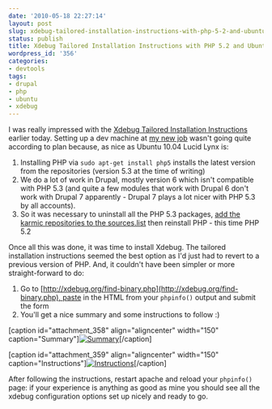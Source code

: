 ```yaml
---
date: '2010-05-18 22:27:14'
layout: post
slug: xdebug-tailored-installation-instructions-with-php-5-2-and-ubuntu-10-04
status: publish
title: Xdebug Tailored Installation Instructions with PHP 5.2 and Ubuntu 10.04
wordpress_id: '356'
categories:
- devtools
tags:
- drupal
- php
- ubuntu
- xdebug
---
```


I was really impressed with the [Xdebug Tailored Installation Instructions](http://xdebug.org/find-binary.php) earlier today. Setting up a dev machine at [my new job](http://www.orangebus.co.uk/) wasn't going quite according to plan because, as nice as Ubuntu 10.04 Lucid Lynx is:
	
  1. Installing PHP via `sudo apt-get install php5` installs the latest version from the repositories (version 5.3 at the time of writing)
  2. We do a lot of work in Drupal, mostly version 6 which isn't compatible with PHP 5.3 (and quite a few modules that work with Drupal 6 don't work with Drupal 7 apparently - Drupal 7 plays a lot nicer with PHP 5.3 by all accounts).
  3. So it was necessary to uninstall all the PHP 5.3 packages, [add the karmic repositories to the sources.list](http://ohioloco.ubuntuforums.org/showpost.php?p=9080474&postcount=7) then reinstall PHP - this time PHP 5.2

Once all this was done, it was time to install Xdebug. The tailored installation instructions seemed the best option as I'd just had to revert to a previous version of PHP. And, it couldn't have been simpler or more straight-forward to do:
	
  1. Go to [http://xdebug.org/find-binary.php](http://xdebug.org/find-binary.php), paste in the HTML from your `phpinfo()` output and submit the form
  2. You'll get a nice summary and some instructions to follow :)

[caption id="attachment_358" align="aligncenter" width="150" caption="Summary"][![Summary](http://www.strongasanox.co.uk/wp-content/uploads/2010/05/xdebug_summary-150x150.jpg)](http://www.strongasanox.co.uk/wp-content/uploads/2010/05/xdebug_summary.jpg)[/caption]

[caption id="attachment_359" align="aligncenter" width="150" caption="Instructions"][![Instructions](http://www.strongasanox.co.uk/wp-content/uploads/2010/05/xdebug_instructions-150x150.jpg)](http://www.strongasanox.co.uk/wp-content/uploads/2010/05/xdebug_instructions.jpg)[/caption]

After following the instructions, restart apache and reload your `phpinfo()` page: if your experience is anything as good as mine you should see all the xdebug configuration options set up nicely and ready to go.
